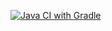 [![Java CI with Gradle](https://github.com/zdorovilovde/HW_Patterns_Task2/actions/workflows/gradle.yml/badge.svg)](https://github.com/zdorovilovde/HW_Patterns_Task2/actions/workflows/gradle.yml)
